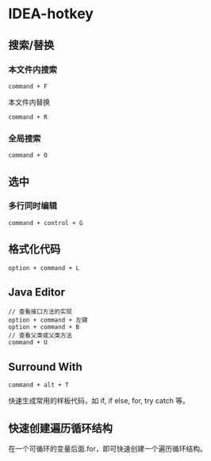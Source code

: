 # IDEA-hotkey



## 搜索/替换

### 本文件内搜索

```
command + F
```

本文件内替换

```
command + R
```

### 全局搜索

```
command + O
```



## 选中

### 多行同时编辑

```
command + control + G
```



## 格式化代码

```
option + command + L
```



## Java Editor

```
// 查看接口方法的实现
option + command + 左键
option + command + B
// 查看父类或父类方法
command + U
```



## Surround With

```
command + alt + T
```

快速生成常用的样板代码，如 if, if else, for, try catch 等。



## 快速创建遍历循环结构

在一个可循环的变量后面.for，即可快速创建一个遍历循环结构。